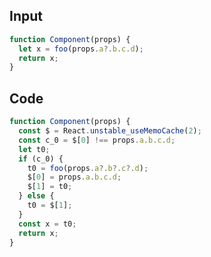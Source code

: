 
## Input

```javascript
function Component(props) {
  let x = foo(props.a?.b.c.d);
  return x;
}

```

## Code

```javascript
function Component(props) {
  const $ = React.unstable_useMemoCache(2);
  const c_0 = $[0] !== props.a.b.c.d;
  let t0;
  if (c_0) {
    t0 = foo(props.a?.b?.c?.d);
    $[0] = props.a.b.c.d;
    $[1] = t0;
  } else {
    t0 = $[1];
  }
  const x = t0;
  return x;
}

```
      